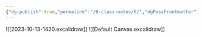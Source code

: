 ```yaml
---
{"dg-publish":true,"permalink":"/0-class-notes/0/","dgPassFrontmatter":true,"created":"2023-10-13T13:57:14.365+08:00"}
---
```


![[2023-10-13-1420.excalidraw]]
![[Default Canvas.excalidraw]]